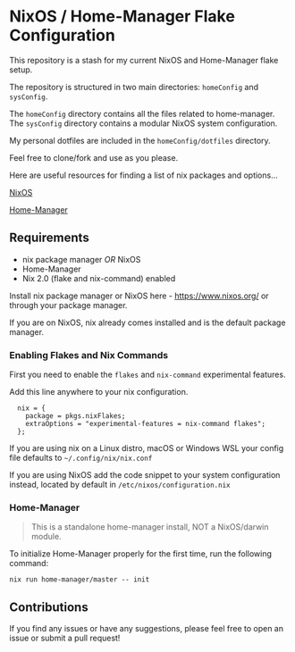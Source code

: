 # NixOS / Home-Manager Flake Configuration

This repository is a stash for my current NixOS and Home-Manager flake setup.

The repository is structured in two main directories: ```homeConfig``` and ```sysConfig```.

The ```homeConfig``` directory contains all the files related to home-manager.
The ```sysConfig``` directory contains a modular NixOS system configuration.


My personal dotfiles are included in the ```homeConfig/dotfiles``` directory.

Feel free to clone/fork and use as you please.


Here are useful resources for finding a list of nix packages and options...

[NixOS](https://search.nixos.org/packages)

[Home-Manager](https://mipmip.github.io/home-manager-option-search/)

## Requirements

 - nix package manager *OR* NixOS
 - Home-Manager
 - Nix 2.0 (flake and nix-command) enabled

Install nix package manager or NixOS here - https://www.nixos.org/ or through your package manager.

If you are on NixOS, nix already comes installed and is the default package manager.

### Enabling Flakes and Nix Commands

First you need to enable the ```flakes``` and ```nix-command``` experimental features.

Add this line anywhere to your nix configuration.

```
  nix = {
    package = pkgs.nixFlakes;
    extraOptions = "experimental-features = nix-command flakes";
  };
```
If you are using nix on a Linux distro, macOS or Windows WSL your config file defaults to
```~/.config/nix/nix.conf```

If you are using NixOS add the code snippet to your system configuration instead, 
located by default in ```/etc/nixos/configuration.nix```

### Home-Manager

> This is a standalone home-manager install, NOT a NixOS/darwin module.

To initialize Home-Manager properly for the first time, run the following command: 

```nix run home-manager/master -- init```

## Contributions

If you find any issues or have any suggestions, 
please feel free to open an issue or submit a pull request!
